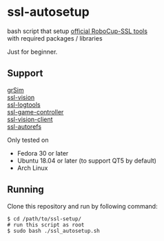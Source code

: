 # ssl-autosetup

bash script that setup [official RoboCup-SSL tools](https://github.com/RoboCup-SSL)  
with required packages / libraries

Just for beginner.

## Support

[grSim](https://github.com/RoboCup-SSL/grSim)  
[ssl-vision](https://github.com/RoboCup-SSL/ssl-vision)  
[ssl-logtools](https://github.com/RoboCup-SSL/ssl-logtools)  
[ssl-game-controller](https://github.com/RoboCup-SSL/ssl-game-controller)  
[ssl-vision-client](https://github.com/RoboCup-SSL/ssl-vision-client)  
[ssl-autorefs](https://github.com/RoboCup-SSL/ssl-autorefs)

Only tested on

* Fedora 30 or later
* Ubuntu 18.04 or later (to support QT5 by default)
* Arch Linux

## Running

Clone this repository and run by following command:  

```
$ cd /path/to/ssl-setup/
# run this script as root
$ sudo bash ./ssl_autosetup.sh
```
